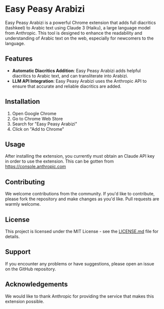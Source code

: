 # Easy Peasy Arabizi

Easy Peasy Arabizi is a powerful Chrome extension that adds full diacritics (tashkeel) to Arabic text using Claude 3 (Haiku), a large language model from Anthropic. This tool is designed to enhance the readability and understanding of Arabic text on the web, especially for newcomers to the language.

## Features

- **Automatic Diacritics Addition**: Easy Peasy Arabizi adds helpful diacritics to Arabic text, and can transliterate into Arabizi.
- **LLM API Integration**: Easy Peasy Arabizi uses the Anthropic API to ensure that accurate and reliable diacritics are added.

## Installation

1. Open Google Chrome
2. Go to Chrome Web Store
3. Search for "Easy Peasy Arabizi"
4. Click on "Add to Chrome"

## Usage

After installing the extension, you currently must obtain an Claude API key in order to use the extension. This can be gotten from https://console.anthropic.com

## Contributing

We welcome contributions from the community. If you'd like to contribute, please fork the repository and make changes as you'd like. Pull requests are warmly welcome.

## License

This project is licensed under the MIT License - see the [LICENSE.md](LICENSE.md) file for details.

## Support

If you encounter any problems or have suggestions, please open an issue on the GitHub repository.

## Acknowledgements

We would like to thank Anthropic for providing the service that makes this extension possible.